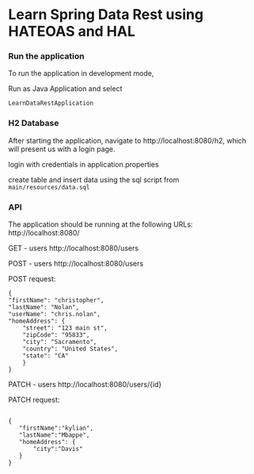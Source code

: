 # Learn Spring Data Rest using HATEOAS and HAL 


### Run the application

To run the application in development mode,

Run as Java Application and select 
```
LearnDataRestApplication
```

### H2 Database
After starting the application, navigate to http://localhost:8080/h2, which will present us with a login page.

login with credentials in application.properties

create table and insert data using the sql script from ```main/resources/data.sql```

### API

The application should be running at the following URLs:
http://localhost:8080/



GET  - users  http://localhost:8080/users

POST - users http://localhost:8080/users

POST request:
 
```
{
"firstName": "christopher",
"lastName": "Nolan",
"userName": "chris.nolan",
"homeAddress": {
	"street": "123 main st",
	"zipCode": "95833",
	"city": "Sacramento",
	"country": "United States",
	"state": "CA"
	}
}  

```
 
 PATCH -  users  http://localhost:8080/users/{id}
 
 PATCH request:

 ```
 
{
	"firstName":"kylian",
	"lastName":"Mbappe",
	"homeAddress": {
		"city":"Davis"
	}
}

```


